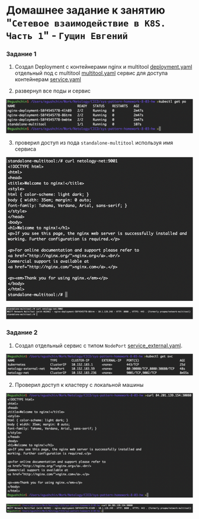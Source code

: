 # Домашнее задание к занятию "`Сетевое взаимодействие в K8S. Часть 1`" - `Гущин Евгений`

### Задание 1

1. Создал Deployment с контейнерами nginx и multitool [deployment.yaml](./deployment.yaml) 
отдельный под с multitool [multitool.yaml](./multitool.yaml) 
сервис для доступа контейнерам [service.yaml](./service.yaml) 

2. развернул все поды и сервис

![task2](../../img/20-kuber/HW4/task1_1.png)  

3. проверил доступ из пода `standalone-multitool` используя имя сервиса

![task2](../../img/20-kuber/HW4/task1_2.png)  

![task2](../../img/20-kuber/HW4/task1_3.png)  


### Задание 2

1. Создал отдельный сервис с типом `NodePort` [service_external.yaml](./service_external.yaml).

![task2](../../img/20-kuber/HW4/task2_1.png)  

2. Проверил доступ к кластеру с локальной машины

![task2](../../img/20-kuber/HW4/task2_2.png)  

![task2](../../img/20-kuber/HW4/task2_3.png)  


